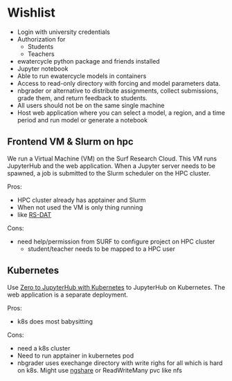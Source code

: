 
# Wishlist

- Login with university credentials
- Authorization for
    - Students
    - Teachers
- ewatercycle python package and friends installed
- Jupyter notebook
- Able to run ewatercycle models in containers
- Access to read-only directory with forcing and model parameters data. 
- nbgrader or alternative to distribute assignments, collect submissions, grade them, and return feedback to students. 
- All users should not be on the same single machine
- Host web application where you can select a model, a region, and a time period and run model or generate a notebook

## Frontend VM & Slurm on hpc

We run a Virtual Machine (VM) on the Surf Research Cloud.
This VM runs JupyterHub and the web application.
When a Jupyter server needs to be spawned, a job is submitted to the Slurm scheduler on the HPC cluster.

Pros:
- HPC cluster already has apptainer and Slurm
- When not used the VM is only thing running
- like [RS-DAT](https://github.com/RS-DAT)

Cons:
- need help/permission from SURF to configure project on HPC cluster
    - student/teacher needs to be mapped to a HPC user

## Kubernetes

Use [Zero to JupyterHub with Kubernetes](https://z2jh.jupyter.org) to JupyterHub on Kubernetes. The web application is a separate deployment.

Pros:
- k8s does most babysitting

Cons:
- need a k8s cluster
- Need to run apptainer in kubernetes pod
- nbgrader uses exechange directory with write righs for all which is hard on k8s. Might use [ngshare](https://github.com/LibreTexts/ngshare) or ReadWriteMany pvc like nfs
